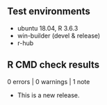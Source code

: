 ## Test environments

* ubuntu 18.04, R 3.6.3
* win-builder (devel & release)
* r-hub

## R CMD check results

0 errors | 0 warnings | 1 note

* This is a new release.
